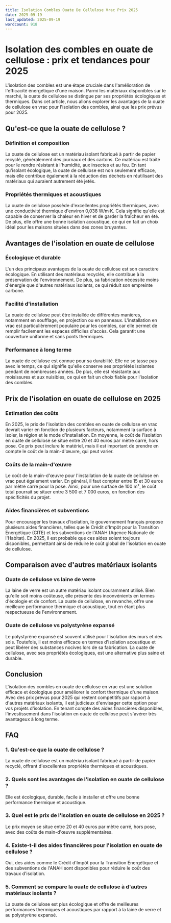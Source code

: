 ```yaml
---
title: Isolation Combles Ouate De Cellulose Vrac Prix 2025
date: 2025-09-19
last_updated: 2025-09-19
wordcount: 918
---
```


# Isolation des combles en ouate de cellulose : prix et tendances pour 2025

L'isolation des combles est une étape cruciale dans l'amélioration de l'efficacité énergétique d'une maison. Parmi les matériaux disponibles sur le marché, la ouate de cellulose se distingue par ses propriétés écologiques et thermiques. Dans cet article, nous allons explorer les avantages de la ouate de cellulose en vrac pour l'isolation des combles, ainsi que les prix prévus pour 2025.

## Qu'est-ce que la ouate de cellulose ?

### Définition et composition

La ouate de cellulose est un matériau isolant fabriqué à partir de papier recyclé, généralement des journaux et des cartons. Ce matériau est traité pour le rendre résistant à l'humidité, aux insectes et au feu. En tant qu'isolant écologique, la ouate de cellulose est non seulement efficace, mais elle contribue également à la réduction des déchets en réutilisant des matériaux qui auraient autrement été jetés.

### Propriétés thermiques et acoustiques

La ouate de cellulose possède d'excellentes propriétés thermiques, avec une conductivité thermique d'environ 0,038 W/m·K. Cela signifie qu'elle est capable de conserver la chaleur en hiver et de garder la fraîcheur en été. De plus, elle offre une bonne isolation acoustique, ce qui en fait un choix idéal pour les maisons situées dans des zones bruyantes.

## Avantages de l'isolation en ouate de cellulose

### Écologique et durable

L'un des principaux avantages de la ouate de cellulose est son caractère écologique. En utilisant des matériaux recyclés, elle contribue à la préservation de l'environnement. De plus, sa fabrication nécessite moins d'énergie que d'autres matériaux isolants, ce qui réduit son empreinte carbone.

### Facilité d'installation

La ouate de cellulose peut être installée de différentes manières, notamment en soufflage, en projection ou en panneaux. L'installation en vrac est particulièrement populaire pour les combles, car elle permet de remplir facilement les espaces difficiles d'accès. Cela garantit une couverture uniforme et sans ponts thermiques.

### Performance à long terme

La ouate de cellulose est connue pour sa durabilité. Elle ne se tasse pas avec le temps, ce qui signifie qu'elle conserve ses propriétés isolantes pendant de nombreuses années. De plus, elle est résistante aux moisissures et aux nuisibles, ce qui en fait un choix fiable pour l'isolation des combles.

## Prix de l'isolation en ouate de cellulose en 2025

### Estimation des coûts

En 2025, le prix de l'isolation des combles en ouate de cellulose en vrac devrait varier en fonction de plusieurs facteurs, notamment la surface à isoler, la région et le mode d'installation. En moyenne, le coût de l'isolation en ouate de cellulose se situe entre 20 et 40 euros par mètre carré, hors pose. Ce prix peut inclure le matériel, mais il est important de prendre en compte le coût de la main-d'œuvre, qui peut varier.

### Coûts de la main-d'œuvre

Le coût de la main-d'œuvre pour l'installation de la ouate de cellulose en vrac peut également varier. En général, il faut compter entre 15 et 30 euros par mètre carré pour la pose. Ainsi, pour une surface de 100 m², le coût total pourrait se situer entre 3 500 et 7 000 euros, en fonction des spécificités du projet.

### Aides financières et subventions

Pour encourager les travaux d'isolation, le gouvernement français propose plusieurs aides financières, telles que le Crédit d'Impôt pour la Transition Énergétique (CITE) et les subventions de l'ANAH (Agence Nationale de l'Habitat). En 2025, il est probable que ces aides soient toujours disponibles, permettant ainsi de réduire le coût global de l'isolation en ouate de cellulose.

## Comparaison avec d'autres matériaux isolants

### Ouate de cellulose vs laine de verre

La laine de verre est un autre matériau isolant couramment utilisé. Bien qu'elle soit moins coûteuse, elle présente des inconvénients en termes d'écologie et de confort. La ouate de cellulose, en revanche, offre une meilleure performance thermique et acoustique, tout en étant plus respectueuse de l'environnement.

### Ouate de cellulose vs polystyrène expansé

Le polystyrène expansé est souvent utilisé pour l'isolation des murs et des sols. Toutefois, il est moins efficace en termes d'isolation acoustique et peut libérer des substances nocives lors de sa fabrication. La ouate de cellulose, avec ses propriétés écologiques, est une alternative plus saine et durable.

## Conclusion

L'isolation des combles en ouate de cellulose en vrac est une solution efficace et écologique pour améliorer le confort thermique d'une maison. Avec des prix prévus pour 2025 qui restent compétitifs par rapport à d'autres matériaux isolants, il est judicieux d'envisager cette option pour vos projets d'isolation. En tenant compte des aides financières disponibles, l'investissement dans l'isolation en ouate de cellulose peut s'avérer très avantageux à long terme.

## FAQ

### 1. Qu'est-ce que la ouate de cellulose ?

La ouate de cellulose est un matériau isolant fabriqué à partir de papier recyclé, offrant d'excellentes propriétés thermiques et acoustiques.

### 2. Quels sont les avantages de l'isolation en ouate de cellulose ?

Elle est écologique, durable, facile à installer et offre une bonne performance thermique et acoustique.

### 3. Quel est le prix de l'isolation en ouate de cellulose en 2025 ?

Le prix moyen se situe entre 20 et 40 euros par mètre carré, hors pose, avec des coûts de main-d'œuvre supplémentaires.

### 4. Existe-t-il des aides financières pour l'isolation en ouate de cellulose ?

Oui, des aides comme le Crédit d'Impôt pour la Transition Énergétique et des subventions de l'ANAH sont disponibles pour réduire le coût des travaux d'isolation.

### 5. Comment se compare la ouate de cellulose à d'autres matériaux isolants ?

La ouate de cellulose est plus écologique et offre de meilleures performances thermiques et acoustiques par rapport à la laine de verre et au polystyrène expansé.